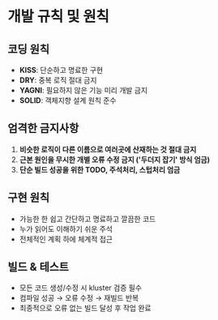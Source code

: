 # 개발 규칙 및 원칙

## 코딩 원칙
- **KISS**: 단순하고 명료한 구현
- **DRY**: 중복 로직 절대 금지
- **YAGNI**: 필요하지 않은 기능 미리 개발 금지
- **SOLID**: 객체지향 설계 원칙 준수

## 엄격한 금지사항
1. **비슷한 로직이 다른 이름으로 여러곳에 산재하는 것 절대 금지**
2. **근본 원인을 무시한 개별 오류 수정 금지 ('두더지 잡기' 방식 엄금)**
3. **단순 빌드 성공을 위한 TODO, 주석처리, 스텁처리 엄금**

## 구현 원칙
- 가능한 한 쉽고 간단하고 명료하고 깔끔한 코드
- 누가 읽어도 이해하기 쉬운 주석
- 전체적인 계획 하에 체계적 접근

## 빌드 & 테스트
- 모든 코드 생성/수정 시 kluster 검증 필수
- 컴파일 성공 → 오류 수정 → 재빌드 반복
- 최종적으로 오류 없는 빌드 달성 후 작업 완료